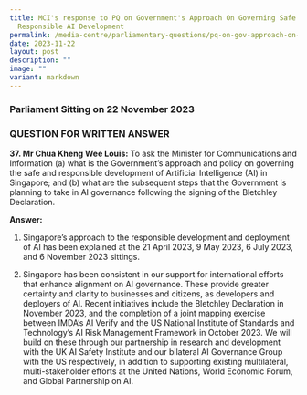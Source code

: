 ```yaml
---
title: MCI's response to PQ on Government's Approach On Governing Safe and
  Responsible AI Development
permalink: /media-centre/parliamentary-questions/pq-on-gov-approach-on-ai-development/
date: 2023-11-22
layout: post
description: ""
image: ""
variant: markdown
---
```

### Parliament Sitting on 22 November 2023

### QUESTION FOR WRITTEN ANSWER

**37. Mr Chua Kheng Wee Louis:** To ask the Minister for Communications and Information (a) what is the Government’s approach and policy on governing the safe
and responsible development of Artificial Intelligence (AI) in Singapore; and (b) what are the subsequent steps that the Government is planning to take in AI governance following the signing of the Bletchley Declaration.

**Answer:**

1. Singapore’s approach to the responsible development and deployment of AI has been explained at the 21 April 2023, 9 May 2023, 6 July 2023, and 6 November 2023 sittings.

2. Singapore has been consistent in our support for international efforts that enhance alignment on AI governance. These provide greater certainty and clarity to
businesses and citizens, as developers and deployers of AI. Recent initiatives include the Bletchley Declaration in November 2023, and the completion of a joint
mapping exercise between IMDA’s AI Verify and the US National Institute of Standards and Technology’s AI Risk Management Framework in October 2023. We will build on these through our partnership in research and development with the UK AI Safety Institute and our bilateral AI Governance Group with the US respectively, in addition to supporting existing multilateral, multi-stakeholder efforts at the United Nations, World Economic Forum, and Global Partnership on AI.